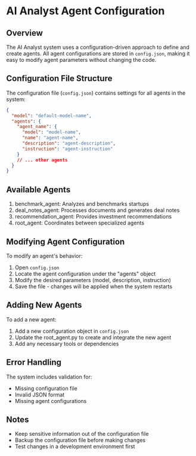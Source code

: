 # AI Analyst Agent Configuration

## Overview

The AI Analyst system uses a configuration-driven approach to define and create agents. All agent configurations are stored in `config.json`, making it easy to modify agent parameters without changing the code.

## Configuration File Structure

The configuration file (`config.json`) contains settings for all agents in the system:

```json
{
  "model": "default-model-name",
  "agents": {
    "agent_name": {
      "model": "model-name",
      "name": "agent-name",
      "description": "agent-description",
      "instruction": "agent-instruction"
    }
    // ... other agents
  }
}
```

## Available Agents

1. benchmark_agent: Analyzes and benchmarks startups
2. deal_notes_agent: Processes documents and generates deal notes
3. recommendation_agent: Provides investment recommendations
4. root_agent: Coordinates between specialized agents

## Modifying Agent Configuration

To modify an agent's behavior:

1. Open `config.json`
2. Locate the agent configuration under the "agents" object
3. Modify the desired parameters (model, description, instruction)
4. Save the file - changes will be applied when the system restarts

## Adding New Agents

To add a new agent:

1. Add a new configuration object in `config.json`
2. Update the root_agent.py to create and integrate the new agent
3. Add any necessary tools or dependencies

## Error Handling

The system includes validation for:

- Missing configuration file
- Invalid JSON format
- Missing agent configurations

## Notes

- Keep sensitive information out of the configuration file
- Backup the configuration file before making changes
- Test changes in a development environment first
